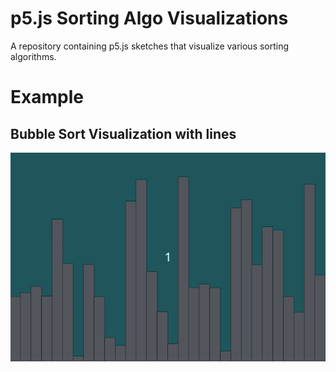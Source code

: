 # p5.js Sorting Algo Visualizations

A repository containing p5.js sketches that visualize various sorting algorithms. 

# Example
## Bubble Sort Visualization with lines

![](./visualizations/BubbleSortRects30FPS.gif)